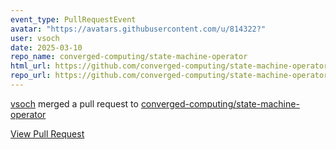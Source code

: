 ```yaml
---
event_type: PullRequestEvent
avatar: "https://avatars.githubusercontent.com/u/814322?"
user: vsoch
date: 2025-03-10
repo_name: converged-computing/state-machine-operator
html_url: https://github.com/converged-computing/state-machine-operator/pull/12
repo_url: https://github.com/converged-computing/state-machine-operator
---
```


<a href='https://github.com/vsoch' target='_blank'>vsoch</a> merged a pull request to <a href='https://github.com/converged-computing/state-machine-operator' target='_blank'>converged-computing/state-machine-operator</a>

<a href='https://github.com/converged-computing/state-machine-operator/pull/12' target='_blank'>View Pull Request</a>